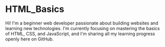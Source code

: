 # HTML_Basics
Hi! I'm a beginner web developer passionate about building websites and learning new technologies. I'm currently focusing on mastering the basics of HTML, CSS, and JavaScript, and I'm sharing all my learning progress openly here on GitHub.
